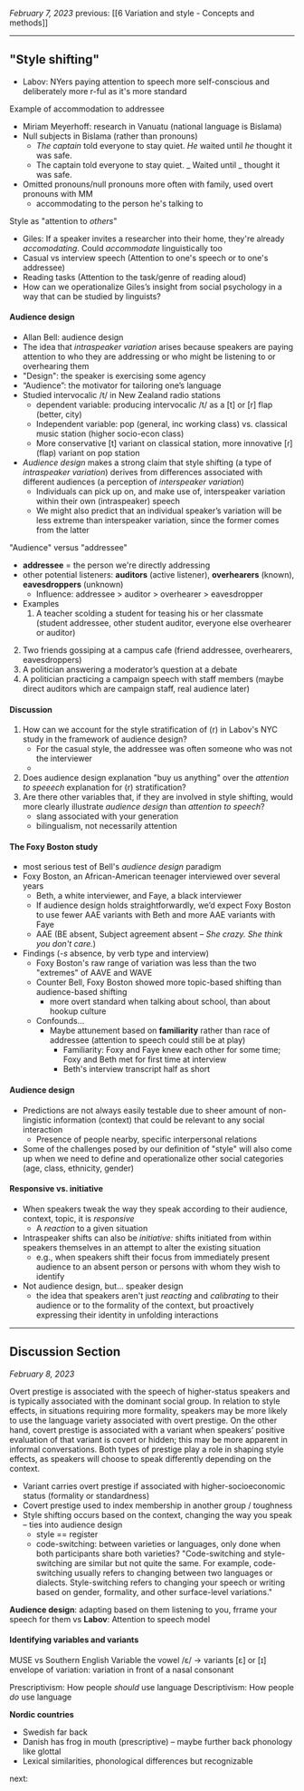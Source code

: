 *February 7, 2023*
previous: [[6 Variation and style - Concepts and methods]]

---

## "Style shifting"
- Labov: NYers paying attention to speech more self-conscious and deliberately more r-ful as it's more standard

Example of accommodation to addressee
- Miriam Meyerhoff: research in Vanuatu (national language is Bislama)
- Null subjects in Bislama (rather than pronouns)
	- *The captain* told everyone to stay quiet. *He* waited until *he* thought it was safe.
	- The captain told everyone to stay quiet.  _ Waited until _ thought it was safe.
- Omitted pronouns/null pronouns more often with family, used overt pronouns with MM
	- accommodating to the person he's talking to

Style as "attention to *others*"
- Giles: If a speaker invites a researcher into their home, they're already *accomodating*. Could *accommodate* linguistically too
- Casual vs interview speech (Attention to one's speech or to one's addressee)
- Reading tasks (Attention to the task/genre of reading aloud)
- How can we operationalize Giles’s insight from social psychology in a way that can be studied by linguists?

#### Audience design
- Allan Bell: audience design
- The idea that *intraspeaker variation* arises because speakers are paying attention to who they are addressing or who might be listening to or overhearing them
- "Design": the speaker is exercising some agency
- “Audience”: the motivator for tailoring one’s language
- Studied intervocalic /t/ in New Zealand radio stations
	- dependent variable: producing intervocalic /t/ as a [t] or [r] flap (better, city)
	- Independent variable: pop (general, inc working class) vs. classical music station (higher socio-econ class)
	- More conservative [t] variant on classical station, more innovative [ɾ] (flap) variant on pop station
- *Audience design* makes a strong claim that style shifting (a type of *intraspeaker variation*) derives from differences associated with different audiences (a perception of *interspeaker variation*)
	- Individuals can pick up on, and make use of, interspeaker variation within their own (intraspeaker) speech
	- We might also predict that an individual speaker’s variation will be less extreme than interspeaker variation, since the former comes from the latter

"Audience" versus "addressee"
- **addressee** = the person we're directly addressing
- other potential listeners: **auditors** (active listener), **overhearers** (known), **eavesdroppers** (unknown)
	- Influence: addressee > auditor > overhearer > eavesdropper
- Examples
	1. A teacher scolding a student for teasing his or her classmate (student addressee, other student auditor, everyone else overhearer or auditor)
2. Two friends gossiping at a campus cafe (friend addressee, overhearers, eavesdroppers)
3. A politician answering a moderator’s question at a debate  
4. A politician practicing a campaign speech with staff members (maybe direct auditors which are campaign staff, real audience later)

#### Discussion
1. How can we account for the style stratification of (r) in Labov's NYC study in the framework of audience design?
	- For the casual style, the addressee was often someone who was not the interviewer
	- 
2. Does audience design explanation "buy us anything" over the *attention to speeech* explanation for (r) stratification?
3. Are there other variables that, if they are involved in style shifting, would more clearly illustrate *audience design* than *attention to speech*?
	- slang associated with your generation
	- bilingualism, not necessarily attention

#### The Foxy Boston study
- most serious test of Bell's *audience design* paradigm
- Foxy Boston, an African-American teenager interviewed over several years
	- Beth, a white interviewer, and Faye, a black interviewer
	- If audience design holds straightforwardly, we’d expect Foxy Boston to use fewer AAE variants with Beth and more AAE variants with Faye
	- AAE (BE absent, Subject agreement absent – *She crazy. She think you don't care.*)
- Findings (*-s* absence, by verb type and interview)
	- Foxy Boston's raw range of variation was less than the two "extremes" of AAVE and WAVE
	- Counter Bell, Foxy Boston showed more topic-based shifting than audience-based shifting
		- more overt standard when talking about school, than about hookup culture
	- Confounds...
		- Maybe attunement based on **familiarity** rather than race of addressee (attention to speech could still be at play)
			- Familiarity: Foxy and Faye knew each other for some time; Foxy and Beth met for first time at interview
			- Beth's interview transcript half as short
#### Audience design
- Predictions are not always easily testable due to sheer amount of non-lingistic information (context) that could be relevant to any social interaction
	- Presence of people nearby, specific interpersonal relations
- Some of the challenges posed by our definition of "style" will also come up when we need to define and operationalize other social categories (age, class, ethnicity, gender)

#### Responsive vs. initiative
- When speakers tweak the way they speak according to their audience, context, topic, it is *responsive*
	- A *reaction* to a given situation
- Intraspeaker shifts can also be *initiative:* shifts initiated from within speakers themselves in an attempt to alter the existing situation
	- e.g., when speakers shift their focus from immediately present audience to an absent person or persons with whom they wish to identify
- Not audience design, but… speaker design
	- the idea that speakers aren't just *reacting* and *calibrating* to their audience or to the formality of the context, but proactively expressing their identity in unfolding interactions

---

## Discussion Section
*February 8, 2023*

Overt prestige is associated with the speech of higher-status speakers and is typically associated with the dominant social group. In relation to style effects, in situations requiring more formality, speakers may be more likely to use the language variety associated with overt prestige. On the other hand, covert prestige is associated with a variant when speakers’ positive evaluation of that variant is covert or hidden; this may be more apparent in informal conversations. Both types of prestige play a role in shaping style effects, as speakers will choose to speak differently depending on the context.
- Variant carries overt prestige if associated with higher-socioeconomic status (formality or standardness)
- Covert prestige used to index membership in another group / toughness
- Style shifting occurs based on the context, changing the way you speak – ties into audience design
	- style == register
	- code-switching: between varieties or languages, only done when both participants share both varieties? "Code-switching and style-switching are similar but not quite the same. For example, code-switching usually refers to changing between two languages or dialects. Style-switching refers to changing your speech or writing based on gender, formality, and other surface-level variations."

**Audience design**: adapting based on them listening to you, frrame your speech for them
vs
**Labov**: Attention to speech model

#### Identifying variables and variants
MUSE vs Southern English
Variable the vowel /ɛ/ -> variants [ɛ] or [ɪ]
envelope of variation: variation in front of a nasal consonant

Prescriptivism: How people *should* use language
Descriptivism: How people *do* use language

**Nordic countries**
- Swedish far back
- Danish has frog in mouth (prescriptive) – maybe further back phonology like glottal
- Lexical similarities, phonological differences but recognizable





next:
